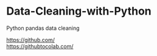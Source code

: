# Data-Cleaning-with-Python
Python pandas data cleaning

https://github.com/  
https://githubtocolab.com/
